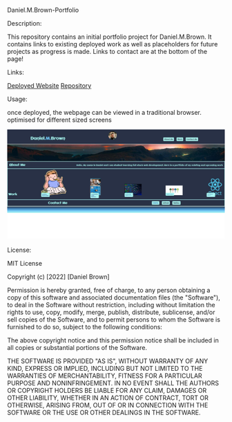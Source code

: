 Daniel.M.Brown-Portfolio


Description:

This repository contains an initial portfolio project for Daniel.M.Brown. It contains links to existing deployed work as well as placeholders for future projects as progress is made. Links to contact are at the bottom of the page!

Links:

[Deployed Website](https://thedanbrown.github.io/Daniel.M.Brown-Portfolio/)
[Repository](https://github.com/Thedanbrown/Daniel.M.Brown-Portfolio)

Usage:

once deployed, the webpage can be viewed in a traditional browser. optimised for different sized screens

![alt text](assets/images/dmbportfolio.png)

License:

MIT License

Copyright (c) [2022] [Daniel Brown]

Permission is hereby granted, free of charge, to any person obtaining a copy of this software and associated documentation files (the "Software"), to deal in the Software without restriction, including without limitation the rights to use, copy, modify, merge, publish, distribute, sublicense, and/or sell copies of the Software, and to permit persons to whom the Software is furnished to do so, subject to the following conditions:

The above copyright notice and this permission notice shall be included in all copies or substantial portions of the Software.

THE SOFTWARE IS PROVIDED "AS IS", WITHOUT WARRANTY OF ANY KIND, EXPRESS OR IMPLIED, INCLUDING BUT NOT LIMITED TO THE WARRANTIES OF MERCHANTABILITY, FITNESS FOR A PARTICULAR PURPOSE AND NONINFRINGEMENT. IN NO EVENT SHALL THE AUTHORS OR COPYRIGHT HOLDERS BE LIABLE FOR ANY CLAIM, DAMAGES OR OTHER LIABILITY, WHETHER IN AN ACTION OF CONTRACT, TORT OR OTHERWISE, ARISING FROM, OUT OF OR IN CONNECTION WITH THE SOFTWARE OR THE USE OR OTHER DEALINGS IN THE SOFTWARE.
